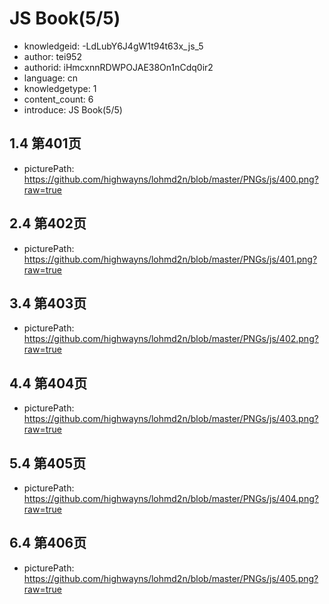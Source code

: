 JS Book(5/5)
===
* knowledgeid: -LdLubY6J4gW1t94t63x_js_5
* author: tei952
* authorid: iHmcxnnRDWPOJAE38On1nCdq0ir2
* language: cn
* knowledgetype: 1
* content_count: 6
* introduce: JS Book(5/5)

## 1.4 第401页
* picturePath: https://github.com/highwayns/lohmd2n/blob/master/PNGs/js/400.png?raw=true

## 2.4 第402页
* picturePath: https://github.com/highwayns/lohmd2n/blob/master/PNGs/js/401.png?raw=true

## 3.4 第403页
* picturePath: https://github.com/highwayns/lohmd2n/blob/master/PNGs/js/402.png?raw=true

## 4.4 第404页
* picturePath: https://github.com/highwayns/lohmd2n/blob/master/PNGs/js/403.png?raw=true

## 5.4 第405页
* picturePath: https://github.com/highwayns/lohmd2n/blob/master/PNGs/js/404.png?raw=true

## 6.4 第406页
* picturePath: https://github.com/highwayns/lohmd2n/blob/master/PNGs/js/405.png?raw=true

